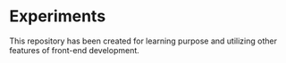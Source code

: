 # Experiments
This repository has been created for learning purpose and utilizing other features of front-end development.
